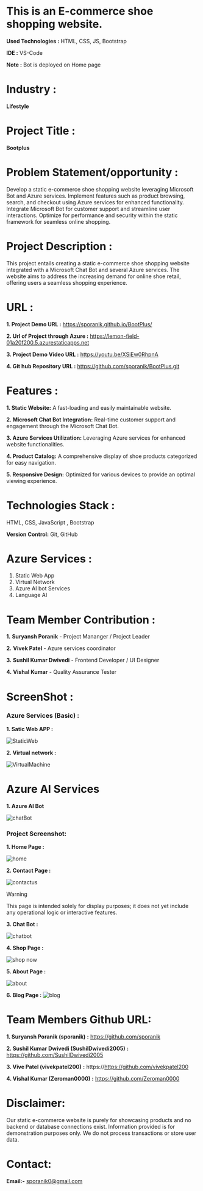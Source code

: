 # This is an E-commerce shoe shopping website.

**Used Technologies :** HTML, CSS, JS, Bootstrap

**IDE :** VS-Code

**Note :** Bot is deployed on Home page

# **Industry :**
**Lifestyle**

# **Project Title :**
**Bootplus**

# **Problem Statement/opportunity :**

Develop a static e-commerce shoe shopping website leveraging Microsoft Bot and Azure services. Implement features such as product browsing, search, and checkout using Azure services for enhanced functionality. Integrate Microsoft Bot for customer support and streamline user interactions. Optimize for performance and security within the static framework for seamless online shopping.


# **Project Description :**

This project entails creating a static e-commerce shoe shopping website integrated with a Microsoft Chat Bot and several Azure services. The website aims to address the increasing demand for online shoe retail, offering users a seamless shopping experience.

# **URL :**
**1. Project Demo URL :** https://sporanik.github.io/BootPlus/

**2. Url of Project through Azure :** https://lemon-field-01a20f200.5.azurestaticapps.net

**3. Project Demo Video URL :** https://youtu.be/XSiEw0RhpnA

**4. Git hub Repository URL :** https://github.com/sporanik/BootPlus.git


# **Features :**

**1. Static Website:** A fast-loading and easily maintainable website.

**2. Microsoft Chat Bot Integration:** Real-time customer support and engagement through the Microsoft Chat Bot.

**3. Azure Services Utilization:** Leveraging Azure services for enhanced website functionalities.

**4. Product Catalog:** A comprehensive display of shoe products categorized for easy navigation.

**5. Responsive Design:** Optimized for various devices to provide an optimal viewing experience.


# **Technologies Stack :**

HTML, CSS, JavaScript , Bootstrap

**Version Control:** Git, GitHub

# **Azure Services :**
1. Static Web App
2. Virtual Network 
3. Azure AI bot Services
4. Language AI


# **Team Member Contribution :**

**1.** **Suryansh Poranik** - Project Mananger / Project Leader

**2.** **Vivek Patel** - Azure services coordinator

**3.** **Sushil Kumar Dwivedi** - Frontend Developer / UI Designer

**4.** **Vishal Kumar** -  Quality Assurance Tester


# **ScreenShot :**


### **Azure Services (Basic) :**

**1. Satic Web APP :**

![StaticWeb](https://github.com/sporanik/BootPlus/assets/169908242/9f5a8dc0-5348-4638-a3a3-85499c4e35ff)

**2. Virtual network :**

![VirtualMachine](https://github.com/sporanik/BootPlus/assets/169908242/67301768-e5b3-49d9-9621-1b594347c3e6)

 # Azure AI Services

**1. Azure AI Bot**

![chatBot](https://github.com/sporanik/BootPlus/assets/169908242/b3c9caea-a715-4f27-ac11-7da9a550b25b)



### **Project Screenshot:**


**1. Home Page  :**

![home](https://github.com/sporanik/BootPlus/assets/169908242/8f28e677-2866-4cb3-9381-76cc9f7c7fbc)

**2. Contact Page :**

![contactus](https://github.com/sporanik/BootPlus/assets/169908242/781c5004-3569-4cff-adb0-1c1c29124843)
> [!WARNING]
> This page is intended solely for display purposes; it does not yet include any operational logic or interactive features.


**3. Chat Bot :**

![chatbot](https://github.com/sporanik/BootPlus/assets/169908242/cdc3dc23-4afc-487d-bb35-66d3e9e31970)

**4. Shop Page :**

![shop now](https://github.com/sporanik/BootPlus/assets/169908242/6f25ef9c-4727-4f27-88af-c51c56a6ee1c)

**5. About Page :**

![about](https://github.com/sporanik/BootPlus/assets/169908242/1a729a55-a47a-44f8-ad50-da3103b3809d)

**6. Blog Page :**
![blog](https://github.com/sporanik/BootPlus/assets/169908242/05f326df-99a5-4037-b6e1-1f98cc51390d)


# Team Members Github URL:
**1. Suryansh Poranik (sporanik)** **:** https://github.com/sporanik

**2. Sushil Kumar Dwivedi (SushilDwivedi2005)** **:** https://github.com/SushilDwivedi2005

**3. Vive Patel (vivekpatel200)** **:** https://https://github.com/vivekpatel200

**4. Vishal Kumar (Zeroman0000)** **:** https://github.com/Zeroman0000

# Disclaimer:
Our static e-commerce website is purely for showcasing products and no backend or database connections exist. Information provided is for demonstration purposes only. We do not process transactions or store user data.

# Contact:
**Email:-** sporanik0@gmail.com



